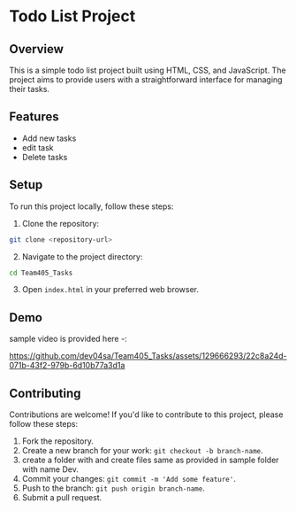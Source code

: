 

# Todo List Project

## Overview

This is a simple todo list project built using HTML, CSS, and JavaScript. The project aims to provide users with a straightforward interface for managing their tasks.

## Features

- Add new tasks
- edit task
- Delete tasks


## Setup

To run this project locally, follow these steps:

1. Clone the repository:

```bash
git clone <repository-url>
```

2. Navigate to the project directory:

```bash
cd Team405_Tasks
```

3. Open `index.html` in your preferred web browser.

## Demo
sample video is provided here -: 
   


https://github.com/dev04sa/Team405_Tasks/assets/129666293/22c8a24d-071b-43f2-979b-6d10b77a3d1a




## Contributing

Contributions are welcome! If you'd like to contribute to this project, please follow these steps:

1. Fork the repository.
2. Create a new branch for your work: `git checkout -b branch-name`.
3. create a folder with <your-name> and create files same as provided in sample folder with name Dev.
3. Commit your changes: `git commit -m 'Add some feature'`.
4. Push to the branch: `git push origin branch-name`.
5. Submit a pull request.
